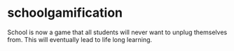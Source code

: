 # schoolgamification
School is now a game that all students will never want to unplug themselves from. This will eventually lead to life long learning.
